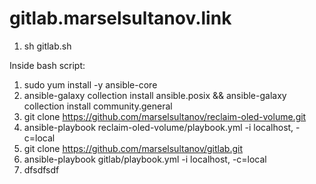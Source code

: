 

# gitlab.marselsultanov.link
1. sh gitlab.sh

Inside bash script:
1. sudo yum install -y ansible-core
2. ansible-galaxy collection install ansible.posix && ansible-galaxy collection install community.general
3. git clone https://github.com/marselsultanov/reclaim-oled-volume.git
4. ansible-playbook reclaim-oled-volume/playbook.yml -i localhost, -c=local
5. git clone https://github.com/marselsultanov/gitlab.git
6. ansible-playbook gitlab/playbook.yml -i localhost, -c=local
7. dfsdfsdf
